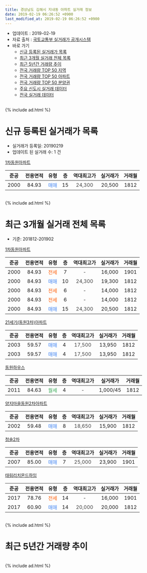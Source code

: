 ```yaml
---
title: 경상남도 김해시 지내동 아파트 실거래 정보
date: 2019-02-19 06:26:52 +0900
last_modified_at: 2019-02-19 06:26:52 +0900
---
```


* 업데이트 : 2019-02-19
* 자료 출처 : [국토교통부 실거래가 공개시스템](http://rt.molit.go.kr)
* 바로 가기
    * [신규 등록된 실거래가 목록](#신규-등록된-실거래가-목록)
    * [최근 3개월 실거래 전체 목록](#최근-3개월-실거래-전체-목록)
    * [최근 5년간 거래량 추이](#최근-5년간-거래량-추이)
    * [전국 거래량 TOP 50 지역](https://ayogom.github.io/apt-trade-info/최근-3개월-전국에서-가장-거래가-많이-발생한-지역)
    * [전국 거래량 TOP 50 아파트](https://ayogom.github.io/apt-trade-info/최근-3개월-전국에서-가장-거래가-많이-발생한-아파트)
    * [전국 거래량 TOP 50 분양권](https://ayogom.github.io/apt-trade-info/최근-3개월-전국에서-가장-거래가-많이-발생한-분양권)
    * [주요 신도시 실거래 데이터](https://ayogom.github.io/apt-trade-info/주요-신도시)
    * [전국 실거래 데이터](https://ayogom.github.io/apt-trade-info/전국)
<br>
{% include ad.html %}
<br>

# 신규 등록된 실거래가 목록
* 실거래가 등록일: 20190219
* 업데이트 된 실거래 수: 1 건


[1차동원아파트](https://search.naver.com/search.naver?query=%EA%B2%BD%EC%83%81%EB%82%A8%EB%8F%84+%EA%B9%80%ED%95%B4%EC%8B%9C+%EC%A7%80%EB%82%B4%EB%8F%99+1%EC%B0%A8%EB%8F%99%EC%9B%90%EC%95%84%ED%8C%8C%ED%8A%B8)

|준공|전용면적|유형|층|역대최고가|실거래가|거래월|
|:---:|:---:|:---:|:---:|:---:|:---:|:---:|
|2000|84.93|<span style="color:#4285f3">매매</span>|15|<span style="color:#444444">24,300</span>|20,500|1812|


<br>
{% include ad.html %}
<br>

# 최근 3개월 실거래 전체 목록
* 기준: 201812-201902


[1차동원아파트](https://search.naver.com/search.naver?query=%EA%B2%BD%EC%83%81%EB%82%A8%EB%8F%84+%EA%B9%80%ED%95%B4%EC%8B%9C+%EC%A7%80%EB%82%B4%EB%8F%99+1%EC%B0%A8%EB%8F%99%EC%9B%90%EC%95%84%ED%8C%8C%ED%8A%B8)

|준공|전용면적|유형|층|역대최고가|실거래가|거래월|
|:---:|:---:|:---:|:---:|:---:|:---:|:---:|
|2000|84.93|<span style="color:#ff5a00">전세</span>|7|<span style="color:#444444">-</span>|16,000|1901|
|2000|84.93|<span style="color:#4285f3">매매</span>|10|<span style="color:#444444">24,300</span>|19,300|1812|
|2000|84.93|<span style="color:#ff5a00">전세</span>|6|<span style="color:#444444">-</span>|14,000|1812|
|2000|84.93|<span style="color:#ff5a00">전세</span>|6|<span style="color:#444444">-</span>|14,000|1812|
|2000|84.93|<span style="color:#4285f3">매매</span>|15|<span style="color:#444444">24,300</span>|20,500|1812|

[21세기(동원3차)아파트](https://search.naver.com/search.naver?query=%EA%B2%BD%EC%83%81%EB%82%A8%EB%8F%84+%EA%B9%80%ED%95%B4%EC%8B%9C+%EC%A7%80%EB%82%B4%EB%8F%99+21%EC%84%B8%EA%B8%B0%28%EB%8F%99%EC%9B%903%EC%B0%A8%29%EC%95%84%ED%8C%8C%ED%8A%B8)

|준공|전용면적|유형|층|역대최고가|실거래가|거래월|
|:---:|:---:|:---:|:---:|:---:|:---:|:---:|
|2003|59.57|<span style="color:#4285f3">매매</span>|4|<span style="color:#444444">17,500</span>|13,950|1812|
|2003|59.57|<span style="color:#4285f3">매매</span>|4|<span style="color:#444444">17,500</span>|13,950|1812|

[동원하우스](https://search.naver.com/search.naver?query=%EA%B2%BD%EC%83%81%EB%82%A8%EB%8F%84+%EA%B9%80%ED%95%B4%EC%8B%9C+%EC%A7%80%EB%82%B4%EB%8F%99+%EB%8F%99%EC%9B%90%ED%95%98%EC%9A%B0%EC%8A%A4)

|준공|전용면적|유형|층|역대최고가|실거래가|거래월|
|:---:|:---:|:---:|:---:|:---:|:---:|:---:|
|2011|84.63|<span style="color:#34a853">월세</span>|4|<span style="color:#444444">-</span>|1,000/45|1812|

[양지마을동원2차아파트](https://search.naver.com/search.naver?query=%EA%B2%BD%EC%83%81%EB%82%A8%EB%8F%84+%EA%B9%80%ED%95%B4%EC%8B%9C+%EC%A7%80%EB%82%B4%EB%8F%99+%EC%96%91%EC%A7%80%EB%A7%88%EC%9D%84%EB%8F%99%EC%9B%902%EC%B0%A8%EC%95%84%ED%8C%8C%ED%8A%B8)

|준공|전용면적|유형|층|역대최고가|실거래가|거래월|
|:---:|:---:|:---:|:---:|:---:|:---:|:---:|
|2002|59.48|<span style="color:#4285f3">매매</span>|8|<span style="color:#444444">18,650</span>|15,900|1812|

[청솔2차](https://search.naver.com/search.naver?query=%EA%B2%BD%EC%83%81%EB%82%A8%EB%8F%84+%EA%B9%80%ED%95%B4%EC%8B%9C+%EC%A7%80%EB%82%B4%EB%8F%99+%EC%B2%AD%EC%86%942%EC%B0%A8)

|준공|전용면적|유형|층|역대최고가|실거래가|거래월|
|:---:|:---:|:---:|:---:|:---:|:---:|:---:|
|2007|85.00|<span style="color:#4285f3">매매</span>|7|<span style="color:#444444">25,000</span>|23,900|1901|

[태림리치몬드하임](https://search.naver.com/search.naver?query=%EA%B2%BD%EC%83%81%EB%82%A8%EB%8F%84+%EA%B9%80%ED%95%B4%EC%8B%9C+%EC%A7%80%EB%82%B4%EB%8F%99+%ED%83%9C%EB%A6%BC%EB%A6%AC%EC%B9%98%EB%AA%AC%EB%93%9C%ED%95%98%EC%9E%84)

|준공|전용면적|유형|층|역대최고가|실거래가|거래월|
|:---:|:---:|:---:|:---:|:---:|:---:|:---:|
|2017|78.76|<span style="color:#ff5a00">전세</span>|14|<span style="color:#444444">-</span>|16,000|1901|
|2017|60.90|<span style="color:#4285f3">매매</span>|14|<span style="color:#444444">20,000</span>|20,000|1812|


<br>
{% include ad.html %}
<br>

# 최근 5년간 거래량 추이


<div style="width:100%;">
    <canvas id="deal_progress" height="200"></canvas>
</div>

<script>
new Chart(document.getElementById("deal_progress"), {
    type: 'line',
    data: {
        labels: ['201402','201403','201404','201405','201406','201407','201408','201409','201410','201411','201412','201501','201502','201503','201504','201505','201506','201507','201508','201509','201510','201511','201512','201601','201602','201603','201604','201605','201606','201607','201608','201609','201610','201611','201612','201701','201702','201703','201704','201705','201706','201707','201708','201709','201710','201711','201712','201801','201802','201803','201804','201805','201806','201807','201808','201809','201810','201811','201812','201901','201902'],
        datasets: [{
            label: '매매',
            pointRadius: 1,
            data: [12, 23, 14, 18, 6, 11, 13, 23, 22, 13, 8, 14, 12, 26, 15, 21, 13, 12, 10, 13, 11, 5, 8, 10, 7, 13, 10, 6, 2, 12, 11, 6, 22, 12, 7, 8, 5, 8, 3, 4, 8, 4, 3, 5, 5, 7, 4, 4, 3, 6, 2, 7, 2, 2, 8, 7, 3, 3, 6, 1, 0],
            borderColor: "rgba(255, 201, 14, 1)",
            backgroundColor: "rgba(255, 201, 14, 0.5)",
            fill: false,
            lineTension: 0
        },{
            label: '전월세',
            pointRadius: 1,
            data: [5, 5, 4, 5, 4, 4, 4, 5, 3, 2, 2, 2, 2, 5, 1, 2, 3, 2, 0, 5, 6, 3, 1, 2, 7, 4, 4, 3, 2, 3, 3, 3, 3, 6, 2, 4, 10, 4, 5, 3, 2, 4, 0, 4, 0, 4, 4, 2, 5, 4, 3, 1, 3, 4, 1, 7, 6, 3, 3, 2, 0],
            borderColor: "rgba(0, 141, 185, 1)",
            backgroundColor: "rgba(0, 141, 185, 0.5)",
            fill: false,
            lineTension: 0
        }
        ]
    },
    options: {
        responsive: true,
        title: {
            display: false
        },
        tooltips: {
            mode: 'index',
            intersect: false
        },
        hover: {
            mode: 'nearest',
            intersect: true
        },
        scales: {
            xAxes: [{
                display: true,
                scaleLabel: {
                    display: true,
                    labelString: '년/월'
                }
            }],
            yAxes: [{
                display: true,
                ticks: {
                    suggestedMin: 0,
                },
                scaleLabel: {
                    display: true,
                    labelString: '실거래 수'
                }
            }]
        }
    }
});

</script>


<br>
{% include ad.html %}
<br>

